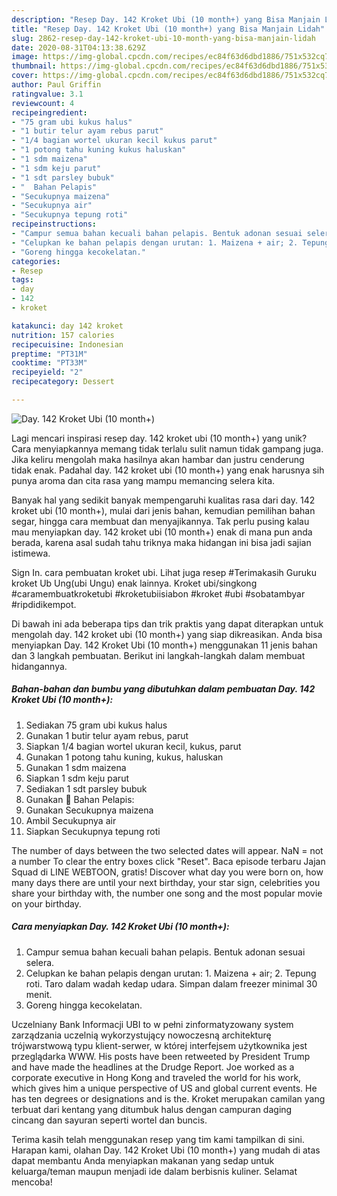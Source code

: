 ```yaml
---
description: "Resep Day. 142 Kroket Ubi (10 month+) yang Bisa Manjain Lidah"
title: "Resep Day. 142 Kroket Ubi (10 month+) yang Bisa Manjain Lidah"
slug: 2862-resep-day-142-kroket-ubi-10-month-yang-bisa-manjain-lidah
date: 2020-08-31T04:13:38.629Z
image: https://img-global.cpcdn.com/recipes/ec84f63d6dbd1886/751x532cq70/day-142-kroket-ubi-10-month-foto-resep-utama.jpg
thumbnail: https://img-global.cpcdn.com/recipes/ec84f63d6dbd1886/751x532cq70/day-142-kroket-ubi-10-month-foto-resep-utama.jpg
cover: https://img-global.cpcdn.com/recipes/ec84f63d6dbd1886/751x532cq70/day-142-kroket-ubi-10-month-foto-resep-utama.jpg
author: Paul Griffin
ratingvalue: 3.1
reviewcount: 4
recipeingredient:
- "75 gram ubi kukus halus"
- "1 butir telur ayam rebus parut"
- "1/4 bagian wortel ukuran kecil kukus parut"
- "1 potong tahu kuning kukus haluskan"
- "1 sdm maizena"
- "1 sdm keju parut"
- "1 sdt parsley bubuk"
- "  Bahan Pelapis"
- "Secukupnya maizena"
- "Secukupnya air"
- "Secukupnya tepung roti"
recipeinstructions:
- "Campur semua bahan kecuali bahan pelapis. Bentuk adonan sesuai selera."
- "Celupkan ke bahan pelapis dengan urutan: 1. Maizena + air; 2. Tepung roti. Taro dalam wadah kedap udara. Simpan dalam freezer minimal 30 menit."
- "Goreng hingga kecokelatan."
categories:
- Resep
tags:
- day
- 142
- kroket

katakunci: day 142 kroket 
nutrition: 157 calories
recipecuisine: Indonesian
preptime: "PT31M"
cooktime: "PT33M"
recipeyield: "2"
recipecategory: Dessert

---
```



![Day. 142 Kroket Ubi (10 month+)](https://img-global.cpcdn.com/recipes/ec84f63d6dbd1886/751x532cq70/day-142-kroket-ubi-10-month-foto-resep-utama.jpg)

Lagi mencari inspirasi resep day. 142 kroket ubi (10 month+) yang unik? Cara menyiapkannya memang tidak terlalu sulit namun tidak gampang juga. Jika keliru mengolah maka hasilnya akan hambar dan justru cenderung tidak enak. Padahal day. 142 kroket ubi (10 month+) yang enak harusnya sih punya aroma dan cita rasa yang mampu memancing selera kita.

Banyak hal yang sedikit banyak mempengaruhi kualitas rasa dari day. 142 kroket ubi (10 month+), mulai dari jenis bahan, kemudian pemilihan bahan segar, hingga cara membuat dan menyajikannya. Tak perlu pusing kalau mau menyiapkan day. 142 kroket ubi (10 month+) enak di mana pun anda berada, karena asal sudah tahu triknya maka hidangan ini bisa jadi sajian istimewa.

Sign In. cara pembuatan kroket ubi. Lihat juga resep #Terimakasih Guruku kroket Ub Ung(ubi Ungu) enak lainnya. Kroket ubi/singkong #caramembuatkroketubi #kroketubiisiabon #kroket #ubi #sobatambyar #ripdidikempot.


Di bawah ini ada beberapa tips dan trik praktis yang dapat diterapkan untuk mengolah day. 142 kroket ubi (10 month+) yang siap dikreasikan. Anda bisa menyiapkan Day. 142 Kroket Ubi (10 month+) menggunakan 11 jenis bahan dan 3 langkah pembuatan. Berikut ini langkah-langkah dalam membuat hidangannya.

<!--inarticleads1-->

##### Bahan-bahan dan bumbu yang dibutuhkan dalam pembuatan Day. 142 Kroket Ubi (10 month+):

1. Sediakan 75 gram ubi kukus halus
1. Gunakan 1 butir telur ayam rebus, parut
1. Siapkan 1/4 bagian wortel ukuran kecil, kukus, parut
1. Gunakan 1 potong tahu kuning, kukus, haluskan
1. Gunakan 1 sdm maizena
1. Siapkan 1 sdm keju parut
1. Sediakan 1 sdt parsley bubuk
1. Gunakan  🍠 Bahan Pelapis:
1. Gunakan Secukupnya maizena
1. Ambil Secukupnya air
1. Siapkan Secukupnya tepung roti


The number of days between the two selected dates will appear. NaN = not a number To clear the entry boxes click &#34;Reset&#34;. Baca episode terbaru Jajan Squad di LINE WEBTOON, gratis! Discover what day you were born on, how many days there are until your next birthday, your star sign, celebrities you share your birthday with, the number one song and the most popular movie on your birthday. 

<!--inarticleads2-->

##### Cara menyiapkan Day. 142 Kroket Ubi (10 month+):

1. Campur semua bahan kecuali bahan pelapis. Bentuk adonan sesuai selera.
1. Celupkan ke bahan pelapis dengan urutan: 1. Maizena + air; 2. Tepung roti. Taro dalam wadah kedap udara. Simpan dalam freezer minimal 30 menit.
1. Goreng hingga kecokelatan.


Uczelniany Bank Informacji UBI to w pełni zinformatyzowany system zarządzania uczelnią wykorzystujący nowoczesną architekturę trójwarstwową typu klient-serwer, w której interfejsem użytkownika jest przeglądarka WWW. His posts have been retweeted by President Trump and have made the headlines at the Drudge Report. Joe worked as a corporate executive in Hong Kong and traveled the world for his work, which gives him a unique perspective of US and global current events. He has ten degrees or designations and is the. Kroket merupakan camilan yang terbuat dari kentang yang ditumbuk halus dengan campuran daging cincang dan sayuran seperti wortel dan buncis. 

Terima kasih telah menggunakan resep yang tim kami tampilkan di sini. Harapan kami, olahan Day. 142 Kroket Ubi (10 month+) yang mudah di atas dapat membantu Anda menyiapkan makanan yang sedap untuk keluarga/teman maupun menjadi ide dalam berbisnis kuliner. Selamat mencoba!
